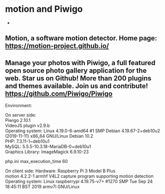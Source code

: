 # motion and Piwigo
-
Motion, a software motion detector. Home page: https://motion-project.github.io/  
-
Manage your photos with Piwigo, a full featured open source photo gallery application for the web. Star us on Github! More than 200 plugins and themes available. Join us and contribute! https://github.com/Piwigo/Piwigo
-

Environment:

On server side:   
Piwigo 2.10.1  
VideoJS plugin v2.9.b  
Operating system: Linux 4.19.0-6-amd64 #1 SMP Debian 4.19.67-2+deb10u2 (2019-11-11) x86_64 GNU/Linux Debian 10.2  
PHP: 7.3.11-1~deb10u1  
MySQL: 5.5.5-10.3.18-MariaDB-0+deb10u1  
Graphics Library: ImageMagick 6.9.10-23 

php.ini
max_execution_time 60

On client side: 
Hardware: Raspberry Pi 3 Model B Plus  
motion 4.2.2-1 armhf V4L2 capture program supporting motion detection  
Operating system: Linux raspberrypi 4.19.75-v7+ #1270 SMP Tue Sep 24 18:45:11 BST 2019 armv7l GNU/Linux  
